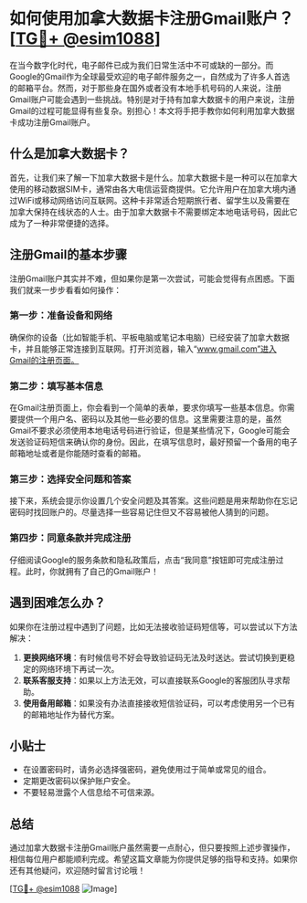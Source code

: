 # 如何使用加拿大数据卡注册Gmail账户？[[TG💪+ @esim1088](https://t.me/s/esim1088)]

在当今数字化时代，电子邮件已成为我们日常生活中不可或缺的一部分。而Google的Gmail作为全球最受欢迎的电子邮件服务之一，自然成为了许多人首选的邮箱平台。然而，对于那些身在国外或者没有本地手机号码的人来说，注册Gmail账户可能会遇到一些挑战。特别是对于持有加拿大数据卡的用户来说，注册Gmail的过程可能显得有些复杂。别担心！本文将手把手教你如何利用加拿大数据卡成功注册Gmail账户。

## 什么是加拿大数据卡？

首先，让我们来了解一下加拿大数据卡是什么。加拿大数据卡是一种可以在加拿大使用的移动数据SIM卡，通常由各大电信运营商提供。它允许用户在加拿大境内通过WiFi或移动网络访问互联网。这种卡非常适合短期旅行者、留学生以及需要在加拿大保持在线状态的人士。由于加拿大数据卡不需要绑定本地电话号码，因此它成为了一种非常便捷的选择。

## 注册Gmail的基本步骤

注册Gmail账户其实并不难，但如果你是第一次尝试，可能会觉得有点困惑。下面我们就来一步步看看如何操作：

### 第一步：准备设备和网络

确保你的设备（比如智能手机、平板电脑或笔记本电脑）已经安装了加拿大数据卡，并且能够正常连接到互联网。打开浏览器，输入“www.gmail.com”进入Gmail的注册页面。

### 第二步：填写基本信息

在Gmail注册页面上，你会看到一个简单的表单，要求你填写一些基本信息。你需要提供一个用户名、密码以及其他一些必要的信息。这里需要注意的是，虽然Gmail不要求必须使用本地电话号码进行验证，但是某些情况下，Google可能会发送验证码短信来确认你的身份。因此，在填写信息时，最好预留一个备用的电子邮箱地址或者是你能随时查看的邮箱。

### 第三步：选择安全问题和答案

接下来，系统会提示你设置几个安全问题及其答案。这些问题是用来帮助你在忘记密码时找回账户的。尽量选择一些容易记住但又不容易被他人猜到的问题。

### 第四步：同意条款并完成注册

仔细阅读Google的服务条款和隐私政策后，点击“我同意”按钮即可完成注册过程。此时，你就拥有了自己的Gmail账户！

## 遇到困难怎么办？

如果你在注册过程中遇到了问题，比如无法接收验证码短信等，可以尝试以下方法解决：

1. **更换网络环境**：有时候信号不好会导致验证码无法及时送达。尝试切换到更稳定的网络环境下再试一次。
2. **联系客服支持**：如果以上方法无效，可以直接联系Google的客服团队寻求帮助。
3. **使用备用邮箱**：如果没有办法直接接收短信验证码，可以考虑使用另一个已有的邮箱地址作为替代方案。

## 小贴士

- 在设置密码时，请务必选择强密码，避免使用过于简单或常见的组合。
- 定期更改密码以保护账户安全。
- 不要轻易泄露个人信息给不可信来源。

## 总结

通过加拿大数据卡注册Gmail账户虽然需要一点耐心，但只要按照上述步骤操作，相信每位用户都能顺利完成。希望这篇文章能为你提供足够的指导和支持。如果你还有其他疑问，欢迎随时留言讨论哦！

[[TG💪+ @esim1088](https://t.me/s/esim1088) ![Image](https://i.postimg.cc/4NQfJmqS/Snipaste-2025-05-13-00-14-12.png)]